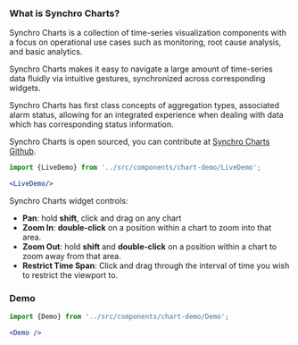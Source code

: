 ### What is Synchro Charts?

Synchro Charts is a collection of time-series visualization components with a focus on operational use cases such as monitoring, root cause analysis, and basic analytics.

Synchro Charts makes it easy to navigate a large amount of time-series data fluidly via intuitive gestures, synchronized across corresponding widgets.

Synchro Charts has first class concepts of aggregation types, associated alarm status, allowing for an integrated experience when dealing with data which has corresponding status information.

Synchro Charts is open sourced, you can contribute at [Synchro Charts Github](https://github.com/awslabs/aws-synchro-charts).

```jsx
import {LiveDemo} from '../src/components/chart-demo/LiveDemo';

<LiveDemo/>
```
Synchro Charts widget controls:
- **Pan**: hold **shift**, click and drag on any chart
- **Zoom In**: **double-click** on a position within a chart to zoom into that area.
- **Zoom Out**: hold **shift** and **double-click** on a position within a chart to zoom away from that area.
- **Restrict Time Span**: Click and drag through the interval of time you wish to restrict the viewport to.



### Demo

```jsx
import {Demo} from '../src/components/chart-demo/Demo';

<Demo />
```
